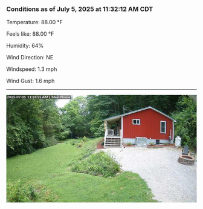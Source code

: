 ### Conditions as of July 5, 2025 at 11:32:12 AM CDT 

Temperature: 88.00 &deg;F

Feels like: 88.00 &deg;F

Humidity: 64%

Wind Direction: NE

Windspeed: 1.3 mph

Wind Gust: 1.6 mph

---

<img src="./images/latest.jpeg"/>

